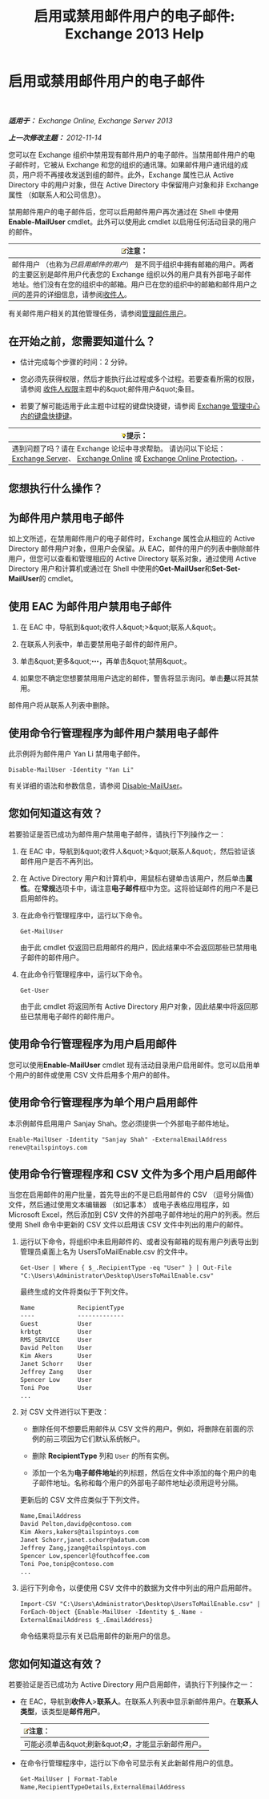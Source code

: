 ﻿---
title: '启用或禁用邮件用户的电子邮件: Exchange 2013 Help'
TOCTitle: 启用或禁用邮件用户的电子邮件
ms:assetid: 1e2571d4-ff84-4fda-bb1d-825e96e1bd26
ms:mtpsurl: https://technet.microsoft.com/zh-cn/library/Aa996598(v=EXCHG.150)
ms:contentKeyID: 50556538
ms.date: 05/21/2018
mtps_version: v=EXCHG.150
ms.translationtype: MT
---

# 启用或禁用邮件用户的电子邮件

 

_**适用于：** Exchange Online, Exchange Server 2013_

_**上一次修改主题：** 2012-11-14_

您可以在 Exchange 组织中禁用现有邮件用户的电子邮件。当禁用邮件用户的电子邮件时，它被从 Exchange 和您的组织的通讯簿。如果邮件用户通讯组的成员，用户将不再接收发送到组的邮件。此外，Exchange 属性已从 Active Directory 中的用户对象，但在 Active Directory 中保留用户对象和非 Exchange 属性 （如联系人和公司信息）。

禁用邮件用户的电子邮件后，您可以启用邮件用户再次通过在 Shell 中使用**Enable-MailUser** cmdlet。此外可以使用此 cmdlet 以启用任何活动目录的用户的邮件。

<table>
<thead>
<tr class="header">
<th><img src="images/Bb124558.note(EXCHG.150).gif" title="注意" alt="注意" />注意：</th>
</tr>
</thead>
<tbody>
<tr class="odd">
<td>邮件用户 （也称为<em>已启用邮件的用户</em>） 是不同于组织中拥有邮箱的用户。两者的主要区别是邮件用户代表您的 Exchange 组织以外的用户具有外部电子邮件地址。他们没有在您的组织中的邮箱。用户已在您的组织中的邮箱和邮件用户之间的差异的详细信息，请参阅<a href="recipients-exchange-2013-help.md">收件人</a>。</td>
</tr>
</tbody>
</table>


有关邮件用户相关的其他管理任务，请参阅[管理邮件用户](manage-mail-users-exchange-2013-help.md)。

## 在开始之前，您需要知道什么？

  - 估计完成每个步骤的时间：2 分钟。

  - 您必须先获得权限，然后才能执行此过程或多个过程。若要查看所需的权限，请参阅 [收件人权限](recipients-permissions-exchange-2013-help.md)主题中的\&quot;邮件用户\&quot;条目。

  - 若要了解可能适用于此主题中过程的键盘快捷键，请参阅 [Exchange 管理中心内的键盘快捷键](keyboard-shortcuts-in-the-exchange-admin-center-exchange-online-protection-help.md)。

<table>
<thead>
<tr class="header">
<th><img src="images/Bb124558.tip(EXCHG.150).gif" title="提示" alt="提示" />提示：</th>
</tr>
</thead>
<tbody>
<tr class="odd">
<td>遇到问题了吗？请在 Exchange 论坛中寻求帮助。 请访问以下论坛：<a href="https://go.microsoft.com/fwlink/p/?linkid=60612">Exchange Server</a>、 <a href="https://go.microsoft.com/fwlink/p/?linkid=267542">Exchange Online</a> 或 <a href="https://go.microsoft.com/fwlink/p/?linkid=285351">Exchange Online Protection</a>。.</td>
</tr>
</tbody>
</table>


## 您想执行什么操作？

## 为邮件用户禁用电子邮件

如上文所述，在禁用邮件用户的电子邮件时，Exchange 属性会从相应的 Active Directory 邮件用户对象，但用户会保留。从 EAC，邮件的用户的列表中删除邮件用户，但您可以查看和管理相应的 Active Directory 联系对象，通过使用 Active Directory 用户和计算机或通过在 Shell 中使用的**Get-MailUser**和**Set-Set-MailUser**的 cmdlet。

## 使用 EAC 为邮件用户禁用电子邮件

1.  在 EAC 中，导航到\&quot;收件人\&quot;\>\&quot;联系人\&quot;。

2.  在联系人列表中，单击要禁用电子邮件的邮件用户。

3.  单击\&quot;更多\&quot;![更多选项图标](images/JJ150550.5381819e-3b21-4873-8714-e9b956290b28(EXCHG.150).gif "更多选项图标")，再单击\&quot;禁用\&quot;。

4.  如果您不确定您想要禁用用户选定的邮件，警告将显示询问。单击**是**以将其禁用。

邮件用户将从联系人列表中删除。

## 使用命令行管理程序为邮件用户禁用电子邮件

此示例将为邮件用户 Yan Li 禁用电子邮件。

    Disable-MailUser -Identity "Yan Li"

有关详细的语法和参数信息，请参阅 [Disable-MailUser](https://technet.microsoft.com/zh-cn/library/aa998578\(v=exchg.150\))。

## 您如何知道这有效？

若要验证是否已成功为邮件用户禁用电子邮件，请执行下列操作之一：

1.  在 EAC 中，导航到\&quot;收件人\&quot;\>\&quot;联系人\&quot;，然后验证该邮件用户是否不再列出。

2.  在 Active Directory 用户和计算机中，用鼠标右键单击该用户，然后单击**属性**。在**常规**选项卡中，请注意**电子邮件**框中为空。这将验证邮件的用户不是已启用邮件的。

3.  在此命令行管理程序中，运行以下命令。
    
        Get-MailUser
    
    由于此 cmdlet 仅返回已启用邮件的用户，因此结果中不会返回那些已禁用电子邮件的邮件用户。

4.  在此命令行管理程序中，运行以下命令。
    
        Get-User
    
    由于此 cmdlet 将返回所有 Active Directory 用户对象，因此结果中将返回那些已禁用电子邮件的邮件用户。

## 使用命令行管理程序为用户启用邮件

您可以使用**Enable-MailUser** cmdlet 现有活动目录用户启用邮件。您可以启用单个用户的邮件或使用 CSV 文件启用多个用户的邮件。

## 使用命令行管理程序为单个用户启用邮件

本示例邮件启用用户 Sanjay Shah。您必须提供一个外部电子邮件地址。

    Enable-MailUser -Identity "Sanjay Shah" -ExternalEmailAddress renev@tailspintoys.com

## 使用命令行管理程序和 CSV 文件为多个用户启用邮件

当您在启用邮件的用户批量，首先导出的不是已启用邮件的 CSV （逗号分隔值） 文件，然后通过使用文本编辑器 （如记事本） 或电子表格应用程序，如 Microsoft Excel，然后添加到 CSV 文件的外部电子邮件地址的用户的列表。然后使用 Shell 命令中更新的 CSV 文件以启用该 CSV 文件中列出的用户的邮件。

1.  运行以下命令，将组织中未启用邮件的、或者没有邮箱的现有用户列表导出到管理员桌面上名为 UsersToMailEnable.csv 的文件中。
    
        Get-User | Where { $_.RecipientType -eq "User" } | Out-File "C:\Users\Administrator\Desktop\UsersToMailEnable.csv"
    
    最终生成的文件将类似于下列文件。
    
        Name            RecipientType
        ----            -------------
        Guest           User
        krbtgt          User
        RMS_SERVICE     User
        David Pelton    User
        Kim Akers       User
        Janet Schorr    User
        Jeffrey Zang    User
        Spencer Low     User
        Toni Poe        User
        ...

2.  对 CSV 文件进行以下更改：
    
      - 删除任何不想要启用邮件从 CSV 文件的用户。例如，将删除在前面的示例的前三项因为它们默认系统帐户。
    
      - 删除 **RecipientType** 列和 `User` 的所有实例。
    
      - 添加一个名为**电子邮件地址**的列标题，然后在文件中添加的每个用户的电子邮件地址。名称和每个用户的外部电子邮件地址必须用逗号分隔。
    
    更新后的 CSV 文件应类似于下列文件。
    
        Name,EmailAddress
        David Pelton,davidp@contoso.com
        Kim Akers,kakers@tailspintoys.com
        Janet Schorr,janet.schorr@adatum.com
        Jeffrey Zang,jzang@tailspintoys.com
        Spencer Low,spencerl@fouthcoffee.com
        Toni Poe,tonip@contoso.com
        ...

3.  运行下列命令，以便使用 CSV 文件中的数据为文件中列出的用户启用邮件。
    
        Import-CSV "C:\Users\Administrator\Desktop\UsersToMailEnable.csv" | ForEach-Object {Enable-MailUser -Identity $_.Name -ExternalEmailAddress $_.EmailAddress}
    
    命令结果将显示有关已启用邮件的新用户的信息。

## 您如何知道这有效？

若要验证是否已成功为 Active Directory 用户启用邮件，请执行下列操作之一：

  - 在 EAC，导航到**收件人**\>**联系人**。在联系人列表中显示新邮件用户。在**联系人类型**，该类型是**邮件用户**。
    
    <table>
    <thead>
    <tr class="header">
    <th><img src="images/Bb124558.note(EXCHG.150).gif" title="注意" alt="注意" />注意：</th>
    </tr>
    </thead>
    <tbody>
    <tr class="odd">
    <td>可能必须单击&amp;quot;刷新&amp;quot;<img src="images/Dd353189.85f271ca-32a4-426c-842a-d2172567099d(EXCHG.150).gif" title="刷新图标" alt="刷新图标" />，才能显示新邮件用户。</td>
    </tr>
    </tbody>
    </table>


  - 在命令行管理程序中，运行以下命令可显示有关此新邮件用户的信息。
    
        Get-MailUser | Format-Table Name,RecipientTypeDetails,ExternalEmailAddress

